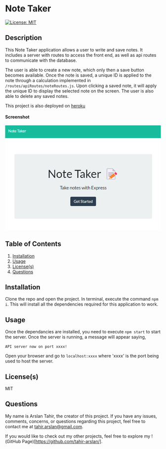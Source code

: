 # Note Taker
[![License: MIT](https://img.shields.io/badge/License-MIT-yellow.svg)](https://opensource.org/licenses/MIT) 

## Description
This Note Taker application allows a user to write and save notes. It includes a server with routes to access the front end, as well as api routes to communicate with the database.

The user is able to create a new note, which only then a save button becomes available. Once the note is saved, a unique ID is applied to the note through a calculation implemented in `/routes/apiRoutes/noteRoutes.js`. Upon clicking a saved note, it will apply the unique ID to display the selected note on the screen. The user is also able to delete any saved notes.

This project is also deployed on [heroku](https://murmuring-headland-68396.herokuapp.com/)

#### Screenshot
![Screenshot](/public/assets/images/screenshot.png)

## Table of Contents
1. [Installation](#installation)
2. [Usage](#usage)
3. [License(s)](#licenses)
4. [Questions](#questions)

## Installation
Clone the repo and open the project. In terminal, execute the command `npm i`. This will install all the dependencies required for this application to work.

## Usage
Once the dependancies are installed, you need to execute `npm start` to start the server. Once the server is running, a message will appear saying,
```
API server now on port xxxx!
```
Open your browser and go to `localhost:xxxx` where 'xxxx' is the port being used to host the server. 

## License(s)
MIT

## Questions
My name is Arslan Tahir, the creator of this project. If you have any issues, comments, concerns, or questions regarding this project, feel free to contact me at tahir.arslan@gmail.com.

If you would like to check out my other projects, feel free to explore my !(GitHub Page)[https://github.com/tahir-arslan/].
    